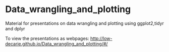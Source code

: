 # Data_wrangling_and_plotting
Material for presentations on data wrangling and plotting using ggplot2,tidyr and dplyr

To view the presentations as webpages:
http://low-decarie.github.io/Data_wrangling_and_plotting/#/
